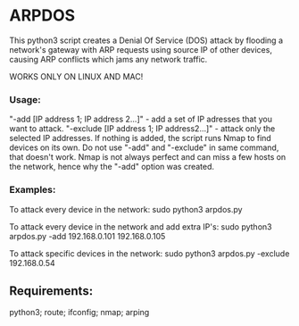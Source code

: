 # ARPDOS

This python3 script creates a Denial Of Service (DOS) attack by flooding a network's gateway
with ARP requests using source IP of other devices, causing ARP conflicts which jams any network traffic.

WORKS ONLY ON LINUX AND MAC!


### Usage:
"-add [IP address 1; IP address 2...]" - add a set of IP adresses that you want to attack.
"-exclude [IP address 1; IP address2...]" - attack only the selected IP addresses.
If nothing is added, the script runs Nmap to find devices on its own.
Do not use "-add" and "-exclude" in same command, that doesn't work.
Nmap is not always perfect and can miss a few hosts on the network, hence why the "-add" option was created.


### Examples:
To attack every device in the network:
sudo python3 arpdos.py

To attack every device in the network and add extra IP's:
sudo python3 arpdos.py -add 192.168.0.101 192.168.0.105

To attack specific devices in the network:
sudo python3 arpdos.py -exclude 192.168.0.54


## Requirements:
python3; route; ifconfig; nmap; arping
